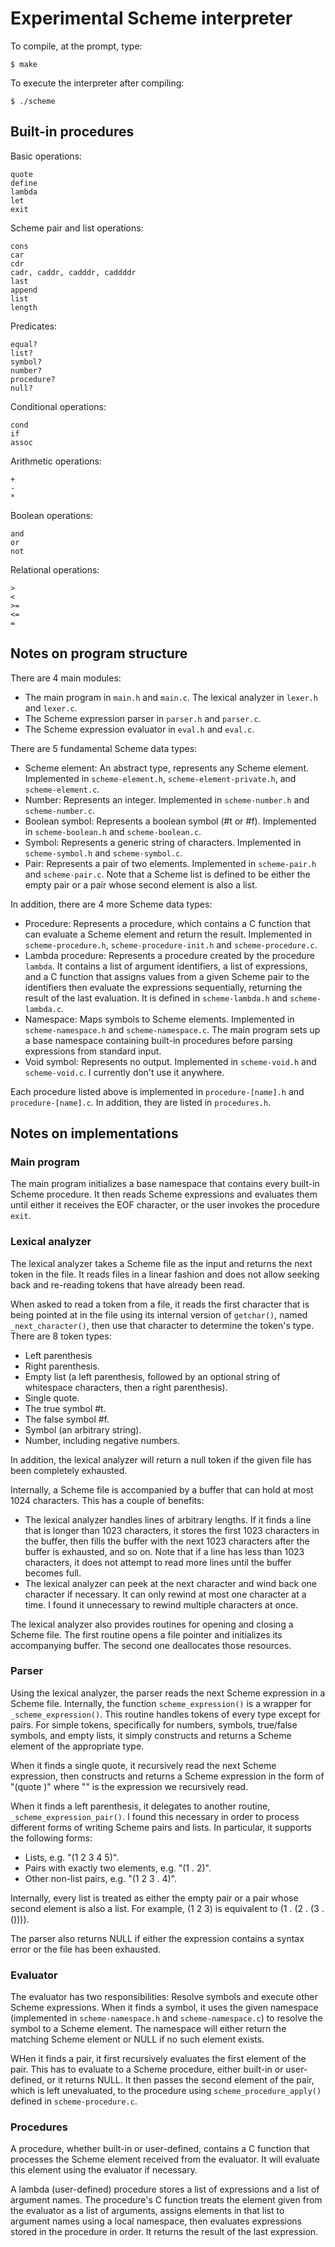 Experimental Scheme interpreter
===============================

To compile, at the prompt, type:

    $ make

To execute the interpreter after compiling:

    $ ./scheme

Built-in procedures
-------------------

Basic operations:

    quote
    define
    lambda
    let
    exit

Scheme pair and list operations:

    cons
    car
    cdr
    cadr, caddr, cadddr, caddddr
    last
    append
    list
    length

Predicates:

    equal?
    list?
    symbol?
    number?
    procedure?
    null?

Conditional operations:

    cond
    if
    assoc

Arithmetic operations:

    +
    -
    *

Boolean operations:

    and
    or
    not

Relational operations:

    >
    <
    >=
    <=
    =

Notes on program structure
--------------------------

There are 4 main modules:

   - The main program in `main.h` and `main.c`.  The lexical analyzer in `lexer.h` and `lexer.c`.
   - The Scheme expression parser in `parser.h` and `parser.c`.
   - The Scheme expression evaluator in `eval.h` and `eval.c`.

There are 5 fundamental Scheme data types:

   - Scheme element: An abstract type, represents any Scheme element. Implemented in
     `scheme-element.h`, `scheme-element-private.h`, and `scheme-element.c`.
   - Number: Represents an integer. Implemented in `scheme-number.h` and `scheme-number.c`.
   - Boolean symbol: Represents a boolean symbol (#t or #f). Implemented in `scheme-boolean.h` and
     `scheme-boolean.c`.
   - Symbol: Represents a generic string of characters. Implemented in `scheme-symbol.h` and
     `scheme-symbol.c`.
   - Pair: Represents a pair of two elements. Implemented in `scheme-pair.h` and `scheme-pair.c`.
     Note that a Scheme list is defined to be either the empty pair or a pair whose second element
     is also a list.

In addition, there are 4 more Scheme data types:

   - Procedure: Represents a procedure, which contains a C function that can evaluate a Scheme
     element and return the result. Implemented in `scheme-procedure.h`, `scheme-procedure-init.h`
     and `scheme-procedure.c`.
   - Lambda procedure: Represents a procedure created by the procedure `lambda`. It contains a list
     of argument identifiers, a list of expressions, and a C function that assigns values from a
     given Scheme pair to the identifiers then evaluate the expressions sequentially, returning the
     result of the last evaluation. It is defined in `scheme-lambda.h` and `scheme-lambda.c`.
   - Namespace: Maps symbols to Scheme elements. Implemented in `scheme-namespace.h` and
     `scheme-namespace.c`. The main program sets up a base namespace containing built-in procedures
     before parsing expressions from standard input.
   - Void symbol: Represents no output. Implemented in `scheme-void.h` and `scheme-void.c`. I
     currently don't use it anywhere.

Each procedure listed above is implemented in `procedure-[name].h` and `procedure-[name].c`. In
addition, they are listed in `procedures.h`.

Notes on implementations
------------------------

### Main program

The main program initializes a base namespace that contains every built-in Scheme procedure. It then
reads Scheme expressions and evaluates them until either it receives the EOF character, or the user
invokes the procedure `exit`.

### Lexical analyzer

The lexical analyzer takes a Scheme file as the input and returns the next token in the file. It
reads files in a linear fashion and does not allow seeking back and re-reading tokens that have
already been read.

When asked to read a token from a file, it reads the first character that is being pointed at in the
file using its internal version of `getchar()`, named `_next_character()`, then use that character
to determine the token's type.  There are 8 token types:

   - Left parenthesis
   - Right parenthesis.
   - Empty list (a left parenthesis, followed by an optional string of whitespace characters, then a
     right parenthesis).
   - Single quote.
   - The true symbol #t.
   - The false symbol #f.
   - Symbol (an arbitrary string).
   - Number, including negative numbers.

In addition, the lexical analyzer will return a null token if the given file has been completely
exhausted.

Internally, a Scheme file is accompanied by a buffer that can hold at most 1024 characters. This has
a couple of benefits:

   - The lexical analyzer handles lines of arbitrary lengths. If it finds a line that is longer than
     1023 characters, it stores the first 1023 characters in the buffer, then fills the buffer with
     the next 1023 characters after the buffer is exhausted, and so on. Note that if a line has less
     than 1023 characters, it does not attempt to read more lines until the buffer becomes full.
   - The lexical analyzer can peek at the next character and wind back one character if necessary.
     It can only rewind at most one character at a time. I found it unnecessary to rewind multiple
     characters at once.

The lexical analyzer also provides routines for opening and closing a Scheme file. The first routine
opens a file pointer and initializes its accompanying buffer. The second one deallocates those
resources.

### Parser

Using the lexical analyzer, the parser reads the next Scheme expression in a Scheme file.
Internally, the function `scheme_expression()` is a wrapper for `_scheme_expression()`. This routine
handles tokens of every type except for pairs. For simple tokens, specifically for numbers, symbols,
true/false symbols, and empty lists, it simply constructs and returns a Scheme element of the
appropriate type.

When it finds a single quote, it recursively read the next Scheme expression, then constructs and
returns a Scheme expression in the form of "(quote <element>)" where "<element>" is the expression
we recursively read.

When it finds a left parenthesis, it delegates to another routine, `_scheme_expression_pair()`. I
found this necessary in order to process different forms of writing Scheme pairs and lists. In
particular, it supports the following forms:

   - Lists, e.g. "(1 2 3 4 5)".
   - Pairs with exactly two elements, e.g. "(1 . 2)".
   - Other non-list pairs, e.g. "(1 2 3 . 4)".

Internally, every list is treated as either the empty pair or a pair whose second element is also a
list. For example, (1 2 3) is equivalent to (1 . (2 . (3 . ()))).

The parser also returns NULL if either the expression contains a syntax error or the file has been
exhausted.

### Evaluator

The evaluator has two responsibilities: Resolve symbols and execute other Scheme expressions. When
it finds a symbol, it uses the given namespace (implemented in `scheme-namespace.h` and
`scheme-namespace.c`) to resolve the symbol to a Scheme element. The namespace will either return
the matching Scheme element or NULL if no such element exists.

WHen it finds a pair, it first recursively evaluates the first element of the pair. This has to
evaluate to a Scheme procedure, either built-in or user-defined, or it returns NULL. It then passes
the second element of the pair, which is left unevaluated, to the procedure using
`scheme_procedure_apply()` defined in `scheme-procedure.c`.

### Procedures

A procedure, whether built-in or user-defined, contains a C function that processes the Scheme
element received from the evaluator. It will evaluate this element using the evaluator if necessary.

A lambda (user-defined) procedure stores a list of expressions and a list of argument names. The
procedure's C function treats the element given from the evaluator as a list of arguments, assigns
elements in that list to argument names using a local namespace, then evaluates expressions stored
in the procedure in order. It returns the result of the last expression.
